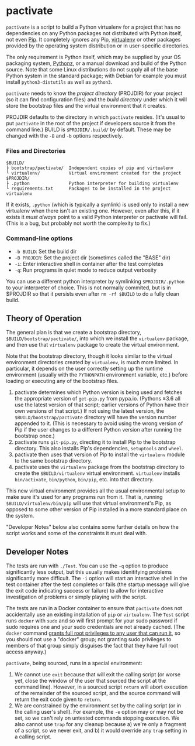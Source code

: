 pactivate
=========

`pactivate` is a script to build a Python virtualenv for a project that has
no dependencies on any Python packages not distributed with Python itself,
not even [Pip]. It completely ignores any Pip, [virtualenv] or other
packages provided by the operating system distribution or in user-specific
directories.

The only requirement is Python itself, which may be supplied by your OS
packaging system, [Pythonz], or a manual download and build of the Python
source. Note that some Linux distributions do not supply all of the base
Python system in the standard package; with Debian for example you must
install `python3-distutils` as well as `python3`.

`pactivate` needs to know the _project directory_ (PROJDIR) for your project
(so it can find configuration files) and the _build directory_ under which
it will store the bootstrap files and the virtual environment that it
creates.

PROJDIR defaults to the directory in which `pactivate` resides. (It's usual to
put `pactivate` in the root of the project if developers source it from the
command line.) BUILD is `$PROJDIR/.build/` by default. These may be changed
with the `-B` and `-b` options respectively.

### Files and Directories

    $BUILD/
    ├ bootstrap/pactivate/  Independent copies of pip and virtualenv
    └ virtualenv/           Virtual environment created for the project
    $PROJDIR/
    ├ .python               Python interpreter for building virtualenv
    └ requirements.txt      Packages to be installed in the project virtualenv

If it exists, `.python` (which is typically a symlink) is used only to
install a new virtualenv when there isn't an existing one. However, even
after this, if it exists it _must always_ point to a valid Python
interpreter or pactivate will fail. (This is a bug, but probably not worth
the complexity to fix.)

### Command-line options

- `-b BUILD`: Set the build dir
- `-B PROJDIR`: Set the project dir (sometimes called the "BASE" dir)
- `-i`: Enter interactive shell in container after the test completes
- `-q`: Run programs in quiet mode to reduce output verbosity

You can use a different python interpreter by symlinking `$PROJDIR/.python` to
your interpreter of choice. This is not normally commited, but is in $PROJDIR
so that it persists even after `rm -rf $BUILD` to do a fully clean build.


Theory of Operation
-------------------

The general plan is that we create a bootstrap directory,
`$BUILD/bootstrap/pactivate/`, into which we install the `virtualenv`
package, and then use that `virtualenv` package to create the virtual
environment.

Note that the bootstrap directory, though it looks similar to the virtual
environment directories created by `virtualenv`, is much more limited. In
particular, it depends on the user correctly setting up the runtime
environment (usually with the `PYTHONPATH` environment variable, etc.)
before loading or executing any of the bootstrap files.

1. pactivate determines which Python version is being used and fetches the
   appropriate version of `get-pip.py` from pypa.io. (Pythons ≥3.6 all use
   the latest version of that script; earlier versions of Python have their
   own versions of that script.) If not using the latest version, the
   `$BUILD/bootstrap/pactivate` directory will have the version number
   appended to it. (This is necessary to avoid using the wrong version of
   Pip if the user changes to a different Python version after running the
   bootstrap once.)
2. pactivate runs `git-pip.py`, directing it to install Pip to the
   bootstrap directory. This also installs Pip's dependencies, `setuptools`
   and `wheel`.
3. pactivate then uses that version of Pip to install the `virtualenv`
   module to the same bootstrap directory.
4. pactivate uses the `virtualenv` package from the bootstrap directory to
   create the `$BUILD/virtualenv` virtual environment. `virtualenv`
   installs `bin/activate`, `bin/python`, `bin/pip`, etc. into that
   directory.

This new virtual environment provides all the usual environmental setup to
make sure it's used for any programs run from it. That is, running
`$BUILD/virtualenv/bin/pip` will use that virtual environment's Pip, as
opposed to some other version of Pip installed in a more standard place on
the system.

"Developer Notes" below also contains some further details on how the script
works and some of the constraints it must deal with.


Developer Notes
---------------

The tests are run with `./Test`. You can use the `-q` option to produce
significantly less output, but this usually makes idenitifying problems
significantly more difficult. The `-i` option will start an interactive
shell in the test container after the test completes or fails (the startup
message will give the exit code indicating success or failure) to allow for
interactive investigation of problems or simply playing with the script.

The tests are run in a Docker container to ensure that `pactivate` does not
accidentally use an existing installation of `pip` or `virtualenv`. The
`Test` script runs `docker` with `sudo` and so will first prompt for your
sudo password if sudo requires one and your sudo credentials are not
already cached. (The `docker` command [grants full root privileges to any
user that can run it][docker-is-root], so you should not use a "docker"
group; not granting sudo privileges to members of that group simply
disguises the fact that they have full root access anyway.)

`pactivate`, being sourced, runs in a special environment:
1. We cannot use `exit` because that will exit the calling script (or worse
   yet, close the window of the user that sourced the script at the command
   line). However, in a sourced script `return` will abort execution of the
   remainder of the sourced script, and the source command will return the
   exit code given to `return`.
2. We are constrained by the environment set by the calling script (or in
   the calling user's shell). For example, the `-e` option may or may not
   be set, so we can't rely on untested commands stopping execution. We
   also cannot use `trap` for any cleanup because a) we're only a fragment
   of a script, so we never exit, and b) it would override any `trap`
   setting in a calling script.


<!-------------------------------------------------------------------->
[docker-is-root]: https://docs.docker.com/engine/security/#docker-daemon-attack-surface
[pip]: https://en.wikipedia.org/wiki/Pip_(package_manager)
[pythonz]: https://github.com/saghul/pythonz
[virtualenv]: https://pypi.org/project/virtualenv/
